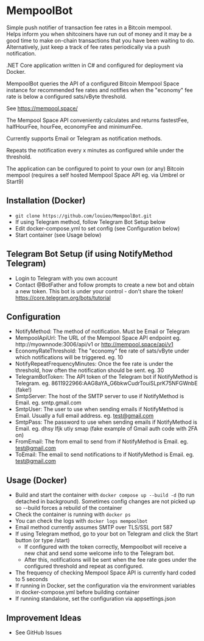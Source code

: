 # MempoolBot

Simple push notifier of transaction fee rates in a Bitcoin mempool.  
Helps inform you when shitcoiners have run out of money and it may be a good time to make on-chain transactions that you have been waiting to do.  
Alternatively, just keep a track of fee rates periodically via a push notification.

.NET Core application written in C# and configured for deployment via Docker.

MempoolBot queries the API of a configured Bitcoin Mempool Space instance for recommended fee rates and notifies when the "economy" fee rate is below a configured sats/vByte threshold.

See https://mempool.space/

The Mempool Space API conveniently calculates and returns fastestFee, halfHourFee, hourFee, economyFee and minimumFee.

Currently supports Email or Telegram as notification methods.

Repeats the notification every x minutes as configured while under the threshold.

The application can be configured to point to your own (or any) Bitcoin mempool (requires a self hosted Mempool Space API eg. via Umbrel or Start9)

## Installation (Docker)

- `git clone https://github.com/louieo/MempoolBot.git`
- If using Telegram method, follow Telegram Bot Setup below 
- Edit docker-compose.yml to set config (see Configuration below)
- Start container (see Usage below)

## Telegram Bot Setup (if using NotifyMethod Telegram)

- Login to Telegram with you own account
- Contact @BotFather and follow prompts to create a new bot and obtain a new token. This bot is under your control - don\'t share the token!
https://core.telegram.org/bots/tutorial

## Configuration

- NotifyMethod: The method of notification. Must be Email or Telegram
- MempoolApiUrl: The URL of the Mempool Space API endpoint eg. http://myownnode:3006/api/v1 or http://mempool.space/api/v1
- EconomyRateThreshold: The "economy" fee rate of sats/vByte under which notifications will be triggered. eg. 10 
- NotifyRepeatFrequencyMinutes: Once the fee rate is under the threshold, how often the notification should be sent. eg. 30
- TelegramBotToken: The API token of the Telegram bot if NotifyMethod is Telegram. eg. 8611922966:AAG8aYA_G6bkwCudrTouiSLprK75NFGWnbE (fake\!)
- SmtpServer: The host of the SMTP server to use if NotifyMethod is Email. eg. smtp.gmail.com
- SmtpUser: The user to use when sending emails if NotifyMethod is Email. Usually a full email address. eg. test@gmail.com
- SmtpPass: The password to use when sending emails if NotifyMethod is Email. eg. dhsy lfjk utiy smap (fake example of Gmail auth code with 2FA on)
- FromEmail: The from email to send from if NotifyMethod is Email. eg. test@gmail.com
- ToEmail: The email to send notifications to if NotifyMethod is Email. eg. test@gmail.com

## Usage (Docker)

- Build and start the container with `docker compose up --build -d` (to run detached in background). Sometimes config changes are not picked up so --build forces a rebuild of the container
- Check the container is running with `docker ps`
- You can check the logs with `docker logs mempoolbot`
- Email method currently assumes SMTP over TLS/SSL port 587
- If using Telegram method, go to your bot on Telegram and click the Start button (or type /start)
  - If configured with the token correctly, Mempoolbot will receive a new chat and send some welcome info to the Telegram bot.
  - After this, notifications will be sent when the fee rate goes under the configured threshold and repeat as configured.
- The frequency of checking Mempool Space API is currently hard coded to 5 seconds
- If running in Docker, set the configuration via the environment variables in docker-compose.yml before building container
- If running standalone, set the configuration via appsettings.json

## Improvement Ideas

- See GitHub Issues
